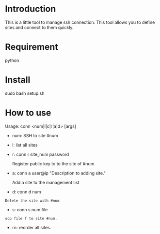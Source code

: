 Introduction
============
This is a little tool to manage ssh connection. This tool allows you to define
sites and connect to them quickly.

Requirement
===========
python

Install
==========
sudo bash setup.sh

How to use
==========
Usage: conn <num|l|c|r|a|d> [args]
   - num: SSH to site #num
   - l: list all sites
   - r: conn r site_num password

     Register public key to to the site of #num.
   - a: conn a user@ip "Description to adding site."

     Add a site to the management list
   - d: conn d num

    Delete the site with #num
   - s: conn s num file

    scp file f to site #num.
   - rn: reorder all sites.
